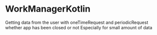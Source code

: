 # WorkManagerKotlin
 
Getting data from the user with oneTimeRequest and periodicRequest whether app has been closed or not
Especially for small amount of data
